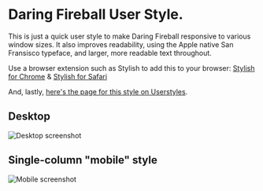 # Daring Fireball User Style.
This is just a quick user style to make Daring Fireball responsive to various window sizes. It also improves readability, using the Apple native San Fransisco typeface, and larger, more readable text throughout.

Use a browser extension such as Stylish to add this to your browser: [Stylish for Chrome](https://chrome.google.com/webstore/detail/stylish-custom-themes-for/fjnbnpbmkenffdnngjfgmeleoegfcffe?hl=en) &amp; [Stylish for Safari](http://sobolev.us/stylish/)

And, lastly, [here's the page for this style on Userstyles](https://userstyles.org/styles/148198/daring-fireball-responsive-and-readable).

## Desktop

![Desktop screenshot](http://d.pr/i/eqFGQf+)

## Single-column "mobile" style

![Mobile screenshot](http://d.pr/i/16yjfI+)
